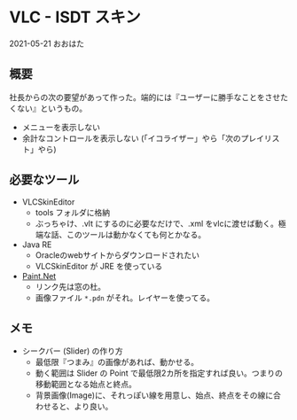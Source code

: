 # VLC - ISDT スキン

2021-05-21 おおはた



## 概要

社長からの次の要望があって作った。端的には『ユーザーに勝手なことをさせたくない』というもの。

* メニューを表示しない
* 余計なコントロールを表示しない (「イコライザー」やら「次のプレイリスト」やら)



## 必要なツール

* VLCSkinEditor
  * tools フォルダに格納
  * ぶっちゃけ、.vlt にするのに必要なだけで、.xml をvlcに渡せば動く。極端な話、このツールは動かなくても何とかなる。
* Java RE
  * Oracleのwebサイトからダウンロードされたい
  * VLCSkinEditor が JRE を使っている
* [Paint.Net](https://forest.watch.impress.co.jp/library/software/paintdotnet/)
  * リンク先は窓の杜。
  * 画像ファイル `*.pdn` がそれ。レイヤーを使ってる。



## メモ

* シークバー (Slider) の作り方
  * 最低限『つまみ』の画像があれば、動かせる。
  * 動く範囲は Slider の Point で最低限2カ所を指定すれば良い。つまりの移動範囲となる始点と終点。
  * 背景画像(Image)に、それっぽい線を用意し、始点、終点をその線に合わせると、より良い。

